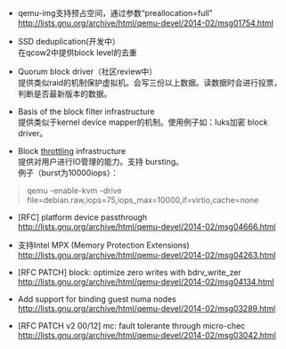 + qemu-img支持预占空间，通过参数“preallocation=full”  
http://lists.gnu.org/archive/html/qemu-devel/2014-02/msg01754.html

+ SSD deduplication(开发中）  
在qcow2中提供block level的去重  

+ Quorum block driver（社区review中）  
提供类似raid的机制保护虚拟机。会写三份以上数据。读数据时会进行投票，判断是否最新版本的数据。  

+ Basis of the block filter infrastructure  
提供类似于kernel device mapper的机制。使用例子如：luks加密 block driver。  

+ Block [throttling] infrastructure  
提供对用户进行IO管理的能力。支持 bursting。    
例子（burst为10000iops）：  

>qemu -enable-kvm -drive file=debian.raw,iops=75,iops_max=10000,if=virtio,cache=none

+ [RFC] platform device passthrough  
http://lists.gnu.org/archive/html/qemu-devel/2014-02/msg04666.html

+ 支持Intel MPX (Memory Protection Extensions)   
http://lists.gnu.org/archive/html/qemu-devel/2014-02/msg04263.html

+ [RFC PATCH] block: optimize zero writes with	bdrv_write_zer
http://lists.gnu.org/archive/html/qemu-devel/2014-02/msg04134.html  

+ Add support for binding guest numa	nodes  
http://lists.gnu.org/archive/html/qemu-devel/2014-02/msg03289.html

+ [RFC PATCH v2 00/12] mc: fault tolerante through	micro-chec
http://lists.gnu.org/archive/html/qemu-devel/2014-02/msg03042.html  



[throttling]:http://www.nodalink.com/blog_throttling_25_01_2014.html
[qemu timer]:http://lists.gnu.org/archive/html/qemu-devel/2014-02/msg04177.html
